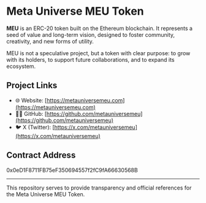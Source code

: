 # Meta Universe MEU Token

**MEU** is an ERC-20 token built on the Ethereum blockchain. It represents a seed of value and long-term vision, designed to foster community, creativity, and new forms of utility.

MEU is not a speculative project, but a token with clear purpose: to grow with its holders, to support future collaborations, and to expand its ecosystem.

## Project Links

- 🌐 Website: [https://metauniversemeu.com](https://metauniversemeu.com)  
- 🧑‍💻 GitHub: [https://github.com/metauniversemeu](https://github.com/metauniversemeu)  
- 🐦 X (Twitter): [https://x.com/metauniversemeu](https://x.com/metauniversemeu)  

## Contract Address

0x0eD1F8711FB75eF350694557f2fC9fA66630568B

---

This repository serves to provide transparency and official references for the Meta Universe MEU Token.
